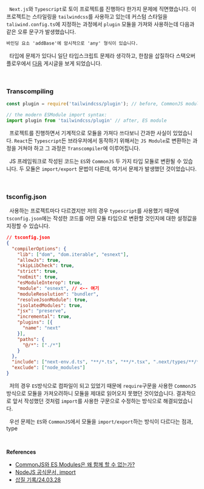
&nbsp;&nbsp;`Next.js`와 `Typescript`로 토이 프로젝트를 진행하다 한가지 문제에 직면했습니다. 이 프로젝트는 스타일링을 `tailwindcss`를 사용하고 있는데 커스텀 스타일을 `taliwind.config.ts`에 지정하는 과정에서 `plugin` 모듈을 가져와 사용하는데 다음과 같은 오류 문구가 발생했습니다.

```cmd
바인딩 요소 'addBase'에 암시적으로 'any' 형식이 있습니다.
```

&nbsp;&nbsp;타입에 문제가 있다니 일단 타입스크립트 문제라 생각하고, 한참을 삽질하다 스택오버플로우에서 [다음](https://stackoverflow.com/questions/76502241/require-return-is-not-typed-properly-is-any) 게시글을 보게 되었습니다.

<br>

### Transcompiling

```javascript
const plugin = require('tailwindcss/plugin'); // before, CommonJS module

// the modern ESModule import syntax:
import plugin from 'tailwindcss/plugin' // after, ES module
```

&nbsp;&nbsp;프로젝트를 진행하면서 기계적으로 모듈을 가져다 쓰다보니 간과한 사실이 있었습니다. `React`든 `Typescript`든 브라우저에서 동작하기 위해서는 `JS Module`로 변환하는 과정을 거쳐야 하고 그 과정은 `Transcompiler`에 이루어집니다.

&nbsp;&nbsp;JS 프레임워크로 작성된 코드는 `ES`와 `CommonJS` 두 가지 타입 모듈로 변환될 수 있습니다. 두 모듈은 `import/export` 문법이 다른데, 여기서 문제가 발생했던 것이었습니다.

<br>

### tsconfig.json

&nbsp;&nbsp;사용하는 프로젝트마다 다르겠지만 저의 경우 `typescript`를 사용했기 때문에 `tsconfig.json`에는 작성한 코드를 어떤 모듈 타입으로 변환할 것인지에 대한 설정값을 지정할 수 있습니다.

```json
// tsconfig.json
{
  "compilerOptions": {
    "lib": ["dom", "dom.iterable", "esnext"],
    "allowJs": true,
    "skipLibCheck": true,
    "strict": true,
    "noEmit": true,
    "esModuleInterop": true,
    "module": "esnext", // <-- 여기
    "moduleResolution": "bundler",
    "resolveJsonModule": true,
    "isolatedModules": true,
    "jsx": "preserve",
    "incremental": true,
    "plugins": [{
      "name": "next"
    }],
    "paths": {
      "@/*": ["./*"]
    }
  },
  "include": ["next-env.d.ts", "**/*.ts", "**/*.tsx", ".next/types/**/*.ts"],
  "exclude": ["node_modules"]
}
```

&nbsp;&nbsp;저의 경우 `ES`방식으로 컴파일이 되고 있었기 때문에 `require`구문을 사용한 `CommonJS`방식으로 모듈을 가져오려하니 모듈을 제대로 읽어오지 못했던 것이었습니다. 결과적으로 앞서 작성했던 것처럼 `import`를 사용한 구문으로 수정하는 방식으로 해결되었습니다.

&nbsp;&nbsp;우선 문제는 `ES`와 `CommonJS`에서 모듈을 `import/export`하는 방식이 다르다는 점과, type

<br>

**References**
- [CommonJS와 ES Modules은 왜 함께 할 수 없는가?](https://yceffort.kr/2020/08/commonjs-esmodules)
- [NodeJS 공식문서, import](https://nodejs.org/api/esm.html#esm_package_entry_points)
- [삽질 기록/24.03.28](https://www.notion.so/Tailwind-16812d11e69c4c4e9ad95e674b6d75e0)
